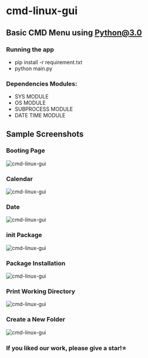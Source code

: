 # cmd-linux-gui

## Basic CMD Menu using Python@3.0

### Running the app
- pip install -r requirement.txt
- python main.py

### Dependencies Modules:

- SYS MODULE 
- OS MODULE
- SUBPROCESS MODULE
- DATE TIME MODULE

## Sample Screenshots

### Booting Page
![cmd-linux-gui](https://user-images.githubusercontent.com/40117155/240363741-ffb9386e-979d-4f9b-861f-b1e645a84ff3.png)

### Calendar
![cmd-linux-gui](https://user-images.githubusercontent.com/40117155/240360018-5bf02c16-75e1-4f12-8cbb-22075bbf45cb.png)

### Date
![cmd-linux-gui](https://user-images.githubusercontent.com/40117155/240360025-d6f28b58-fabb-4940-9b4a-efe18c38c868.png)

### init Package
![cmd-linux-gui](https://user-images.githubusercontent.com/40117155/240360042-ced835f6-d7f4-4382-97f5-1c03e0ff0095.png)

### Package Installation
![cmd-linux-gui](https://user-images.githubusercontent.com/40117155/240360053-61e2688c-b5ba-49be-a31b-867450ee1c44.png)

### Print Working Directory
![cmd-linux-gui](https://user-images.githubusercontent.com/40117155/240360058-cb2224de-82a3-4b96-abfa-74232c847394.png)

### Create a New Folder
![cmd-linux-gui](https://user-images.githubusercontent.com/40117155/240691296-7c807e3f-7d3e-42fd-8811-d31583f51753.png)

### If you liked our work, please give a star!⭐️
